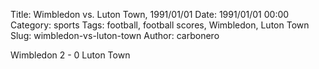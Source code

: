 Title: Wimbledon vs. Luton Town, 1991/01/01
Date: 1991/01/01 00:00
Category: sports
Tags: football, football scores, Wimbledon, Luton Town
Slug: wimbledon-vs-luton-town
Author: carbonero


Wimbledon 2 - 0 Luton Town
